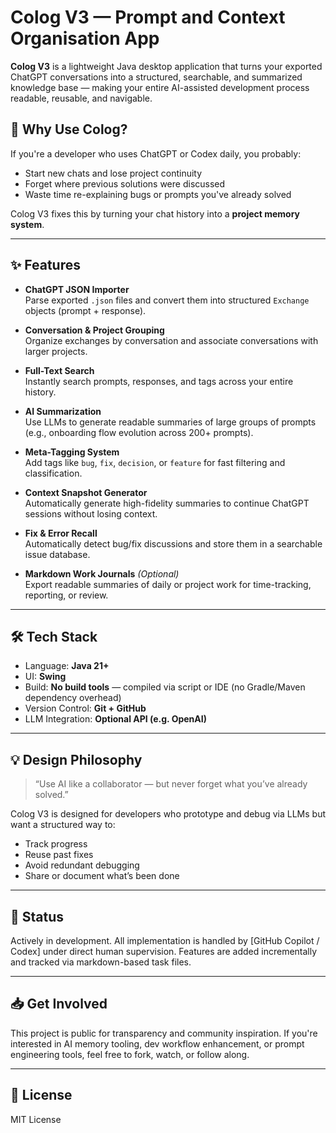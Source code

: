 # Colog V3 — Prompt and Context Organisation App

**Colog V3** is a lightweight Java desktop application that turns your exported ChatGPT conversations into a structured, searchable, and summarized knowledge base — making your entire AI-assisted development process readable, reusable, and navigable.

## 🧠 Why Use Colog?

If you're a developer who uses ChatGPT or Codex daily, you probably:

- Start new chats and lose project continuity
- Forget where previous solutions were discussed
- Waste time re-explaining bugs or prompts you've already solved

Colog V3 fixes this by turning your chat history into a **project memory system**.

---

## ✨ Features

- **ChatGPT JSON Importer**  
  Parse exported `.json` files and convert them into structured `Exchange` objects (prompt + response).

- **Conversation & Project Grouping**  
  Organize exchanges by conversation and associate conversations with larger projects.

- **Full-Text Search**  
  Instantly search prompts, responses, and tags across your entire history.

- **AI Summarization**  
  Use LLMs to generate readable summaries of large groups of prompts (e.g., onboarding flow evolution across 200+ prompts).

- **Meta-Tagging System**  
  Add tags like `bug`, `fix`, `decision`, or `feature` for fast filtering and classification.

- **Context Snapshot Generator**  
  Automatically generate high-fidelity summaries to continue ChatGPT sessions without losing context.

- **Fix & Error Recall**  
  Automatically detect bug/fix discussions and store them in a searchable issue database.

- **Markdown Work Journals** *(Optional)*  
  Export readable summaries of daily or project work for time-tracking, reporting, or review.

---

## 🛠️ Tech Stack

- Language: **Java 21+**
- UI: **Swing**
- Build: **No build tools** — compiled via script or IDE (no Gradle/Maven dependency overhead)
- Version Control: **Git + GitHub**
- LLM Integration: **Optional API (e.g. OpenAI)**

---

## 💡 Design Philosophy

> “Use AI like a collaborator — but never forget what you’ve already solved.”

Colog V3 is designed for developers who prototype and debug via LLMs but want a structured way to:
- Track progress
- Reuse past fixes
- Avoid redundant debugging
- Share or document what’s been done

---

## 🚧 Status

Actively in development. All implementation is handled by [GitHub Copilot / Codex] under direct human supervision. Features are added incrementally and tracked via markdown-based task files.

---

## 📥 Get Involved

This project is public for transparency and community inspiration. If you're interested in AI memory tooling, dev workflow enhancement, or prompt engineering tools, feel free to fork, watch, or follow along.

---

## 📄 License

MIT License
